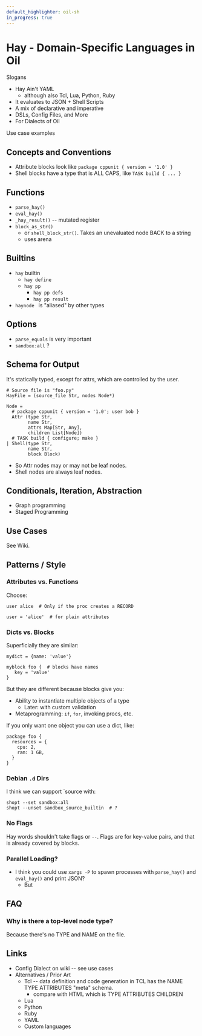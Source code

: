 ```yaml
---
default_highlighter: oil-sh
in_progress: true
---
```


Hay - Domain-Specific Languages in Oil
=====================================

Slogans

- Hay Ain't YAML
  - although also Tcl, Lua, Python, Ruby
- It evaluates to JSON + Shell Scripts
- A mix of declarative and imperative
- DSLs, Config Files, and More
- For Dialects of Oil

Use case examples


<!-- cmark.py expands this -->
<div id="toc">
</div>

## Concepts and Conventions

- Attribute blocks look like `package cppunit { version = '1.0' }`
- Shell blocks have a type that is ALL CAPS, like `TASK build { ... }`

## Functions

- `parse_hay()`
- `eval_hay()`
- `_hay_result()`  -- mutated register
- `block_as_str()`
  - or `shell_block_str()`.  Takes an unevaluated node BACK to a string
  - uses arena

## Builtins

- `hay` builtin
  - `hay define`
  - `hay pp`
    - `hay pp defs`
    - `hay pp result`
- `haynode ` is "aliased" by other types

## Options

- `parse_equals` is very important
- `sandbox:all` ?

## Schema for Output

It's statically typed, except for attrs, which are controlled by the user.

    # Source file is "foo.py"
    HayFile = (source_file Str, nodes Node*)

    Node =
      # package cppunit { version = '1.0'; user bob }
      Attr (type Str,
            name Str,
            attrs Map[Str, Any],
            children List[Node])
      # TASK build { configure; make }
    | Shell(type Str,
            name Str,
            block Block)


- So Attr nodes may or may not be leaf nodes.
- Shell nodes are always leaf nodes.

## Conditionals, Iteration, Abstraction

- Graph programming
- Staged Programming

## Use Cases

See Wiki.

## Patterns / Style


### Attributes vs. Functions

Choose:

    user alice  # Only if the proc creates a RECORD

    user = 'alice'  # for plain attributes


### Dicts vs. Blocks

Superficially they are similar:

    mydict = {name: 'value'}

    myblock foo {  # blocks have names
       key = 'value'
    }

But they are different because blocks give you:

- Ability to instantiate multiple objects of a type
  - Later: with custom validation
- Metaprogramming: `if`, `for`, invoking procs, etc.

If you only want one object you can use a dict, like:

    package foo {
      resources = {
        cpu: 2,
        ram: 1 GB,
      }
    }

### Debian `.d` Dirs

I think we can support `source with:


    shopt --set sandbox:all
    shopt --unset sandbox_source_builtin  # ?

### No Flags

Hay words shouldn't take flags or `--`.  Flags are for key-value pairs, and
that is already covered by blocks.


### Parallel Loading?

- I think you could use `xargs -P` to spawn processes with `parse_hay()` and
  `eval_hay()` and print JSON?
  - But

## FAQ

### Why is there a top-level node type?

Because there's no TYPE and NAME on the file.


## Links

- Config Dialect on wiki -- see use cases
- Alternatives / Prior Art
  - Tcl   -- data definition and code generation in TCL has the NAME TYPE
    ATTRIBUTES "meta" schema.
    - compare with HTML which is TYPE ATTRIBUTES CHILDREN
  - Lua
  - Python
  - Ruby
  - YAML
  - Custom languages
